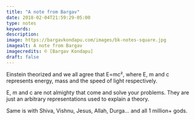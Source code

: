 ```yaml
---
title: "A note from Bargav"
date: 2018-02-04T21:59:29-05:00
type: notes
keywords:
description:
image: https://bargavkondapu.com/images/bk-notes-square.jpg
imagealt: A note from Bargav
imagecredits: © [Bargav Kondapu]
draft: false
---
```

[comment]: # (A note is any quick thought, quote, one-liners or a simple tweet. )

Einstein theorized and we all agree that E=mc², where E, m and c represents energy, mass and the speed of light respectively.

E, m and c are not almighty that come and solve your problems. They are just an arbitrary representations used to explain a theory.

Same is with Shiva, Vishnu, Jesus, Allah, Durga... and all 1 million+ gods.
